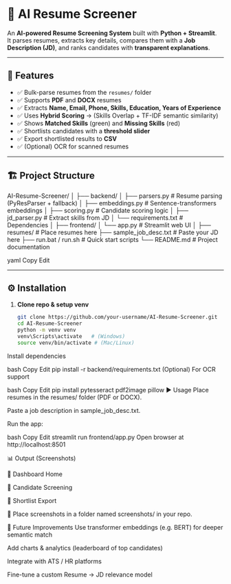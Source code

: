 # 📄 AI Resume Screener

An **AI-powered Resume Screening System** built with **Python + Streamlit**.  
It parses resumes, extracts key details, compares them with a **Job Description (JD)**, and ranks candidates with **transparent explanations**.  

---

## 🚀 Features
- ✅ Bulk-parse resumes from the `resumes/` folder  
- ✅ Supports **PDF** and **DOCX** resumes  
- ✅ Extracts **Name, Email, Phone, Skills, Education, Years of Experience**  
- ✅ Uses **Hybrid Scoring** → (Skills Overlap + TF-IDF semantic similarity)  
- ✅ Shows **Matched Skills** (green) and **Missing Skills** (red)  
- ✅ Shortlists candidates with a **threshold slider**  
- ✅ Export shortlisted results to **CSV**  
- ✅ (Optional) OCR for scanned resumes  

---

## 🏗 Project Structure

AI-Resume-Screener/
│
├── backend/
│ ├── parsers.py # Resume parsing (PyResParser + fallback)
│ ├── embeddings.py # Sentence-transformers embeddings
│ ├── scoring.py # Candidate scoring logic
│ ├── jd_parser.py # Extract skills from JD
│ └── requirements.txt # Dependencies
│
├── frontend/
│ └── app.py # Streamlit web UI
│
├── resumes/ # Place resumes here
├── sample_job_desc.txt # Paste your JD here
├── run.bat / run.sh # Quick start scripts
└── README.md # Project documentation

yaml
Copy
Edit

---

## ⚙️ Installation

1. **Clone repo & setup venv**
   ```bash
   git clone https://github.com/your-username/AI-Resume-Screener.git
   cd AI-Resume-Screener
   python -m venv venv
   venv\Scripts\activate   # (Windows)
   source venv/bin/activate # (Mac/Linux)
Install dependencies

bash
Copy
Edit
pip install -r backend/requirements.txt
(Optional) For OCR support

bash
Copy
Edit
pip install pytesseract pdf2image pillow
▶️ Usage
Place resumes in the resumes/ folder (PDF or DOCX).

Paste a job description in sample_job_desc.txt.

Run the app:

bash
Copy
Edit
streamlit run frontend/app.py
Open browser at http://localhost:8501

📊 Output (Screenshots)

🔹 Dashboard Home


🔹 Candidate Screening


🔹 Shortlist Export



📌 Place screenshots in a folder named screenshots/ in your repo.

🔮 Future Improvements
Use transformer embeddings (e.g. BERT) for deeper semantic match

Add charts & analytics (leaderboard of top candidates)

Integrate with ATS / HR platforms

Fine-tune a custom Resume → JD relevance model
